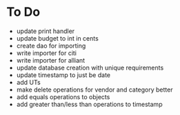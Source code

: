 To Do
=====

 * update print handler
 * update budget to int in cents
 * create dao for importing
 * write importer for citi
 * write importer for alliant
 * update database creation with unique requirements
 * update timestamp to just be date
 * add UTs
 * make delete operations for vendor and category better
 * add equals operations to objects
 * add greater than/less than operations to timestamp
